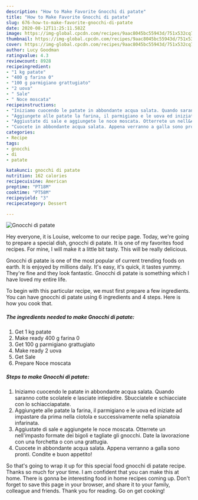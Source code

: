 ```yaml
---
description: "How to Make Favorite Gnocchi di patate"
title: "How to Make Favorite Gnocchi di patate"
slug: 676-how-to-make-favorite-gnocchi-di-patate
date: 2020-08-12T11:25:11.582Z
image: https://img-global.cpcdn.com/recipes/9aac8045bc55943d/751x532cq70/gnocchi-di-patate-recipe-main-photo.jpg
thumbnail: https://img-global.cpcdn.com/recipes/9aac8045bc55943d/751x532cq70/gnocchi-di-patate-recipe-main-photo.jpg
cover: https://img-global.cpcdn.com/recipes/9aac8045bc55943d/751x532cq70/gnocchi-di-patate-recipe-main-photo.jpg
author: Lucy Goodman
ratingvalue: 4.3
reviewcount: 8928
recipeingredient:
- "1 kg patate"
- "400 g farina 0"
- "100 g parmigiano grattugiato"
- "2 uova"
- " Sale"
- " Noce moscata"
recipeinstructions:
- "Iniziamo cuocendo le patate in abbondante acqua salata. Quando saranno cotte scolatele e lasciate intiepidire. Sbucciatele e schiacciate con lo schiacciapatate."
- "Aggiungete alle patate la farina, il parmigiano e le uova ed iniziate ad impastare da prima nella ciotola e successivamente nella spianatoia infarinata."
- "Aggiustate di sale e aggiungete le noce moscata. Otterrete un nell&#39;impasto formate dei bigoli e tagliate gli gnocchi. Date la lavorazione con una forchetta o con una grattugia."
- "Cuocete in abbondante acqua salata. Appena verranno a galla sono pronti. Condite e buon appetito!"
categories:
- Recipe
tags:
- gnocchi
- di
- patate

katakunci: gnocchi di patate 
nutrition: 162 calories
recipecuisine: American
preptime: "PT18M"
cooktime: "PT58M"
recipeyield: "3"
recipecategory: Dessert

---
```



![Gnocchi di patate](https://img-global.cpcdn.com/recipes/9aac8045bc55943d/751x532cq70/gnocchi-di-patate-recipe-main-photo.jpg)

Hey everyone, it is Louise, welcome to our recipe page. Today, we're going to prepare a special dish, gnocchi di patate. It is one of my favorites food recipes. For mine, I will make it a little bit tasty. This will be really delicious.



Gnocchi di patate is one of the most popular of current trending foods on earth. It is enjoyed by millions daily. It's easy, it's quick, it tastes yummy. They're fine and they look fantastic. Gnocchi di patate is something which I have loved my entire life.


To begin with this particular recipe, we must first prepare a few ingredients. You can have gnocchi di patate using 6 ingredients and 4 steps. Here is how you cook that.

<!--inarticleads1-->

##### The ingredients needed to make Gnocchi di patate:

1. Get 1 kg patate
1. Make ready 400 g farina 0
1. Get 100 g parmigiano grattugiato
1. Make ready 2 uova
1. Get  Sale
1. Prepare  Noce moscata




<!--inarticleads2-->

##### Steps to make Gnocchi di patate:

1. Iniziamo cuocendo le patate in abbondante acqua salata. Quando saranno cotte scolatele e lasciate intiepidire. Sbucciatele e schiacciate con lo schiacciapatate.
1. Aggiungete alle patate la farina, il parmigiano e le uova ed iniziate ad impastare da prima nella ciotola e successivamente nella spianatoia infarinata.
1. Aggiustate di sale e aggiungete le noce moscata. Otterrete un nell&#39;impasto formate dei bigoli e tagliate gli gnocchi. Date la lavorazione con una forchetta o con una grattugia.
1. Cuocete in abbondante acqua salata. Appena verranno a galla sono pronti. Condite e buon appetito!




So that's going to wrap it up for this special food gnocchi di patate recipe. Thanks so much for your time. I am confident that you can make this at home. There is gonna be interesting food in home recipes coming up. Don't forget to save this page in your browser, and share it to your family, colleague and friends. Thank you for reading. Go on get cooking!
